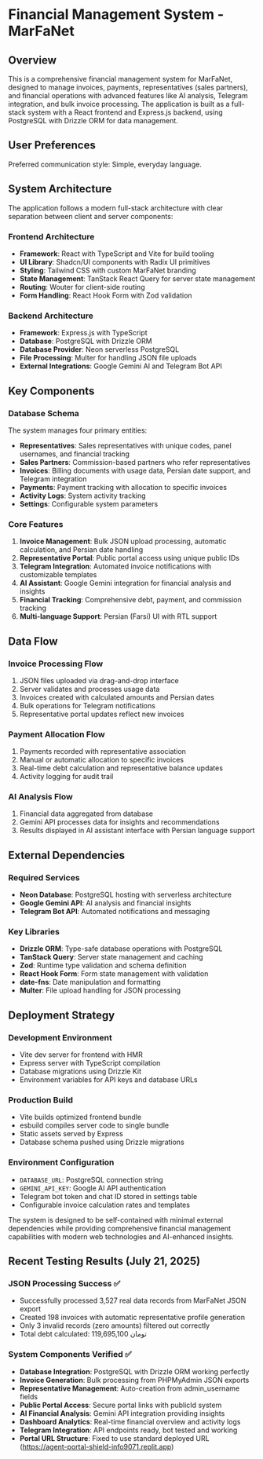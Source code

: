 # Financial Management System - MarFaNet

## Overview

This is a comprehensive financial management system for MarFaNet, designed to manage invoices, payments, representatives (sales partners), and financial operations with advanced features like AI analysis, Telegram integration, and bulk invoice processing. The application is built as a full-stack system with a React frontend and Express.js backend, using PostgreSQL with Drizzle ORM for data management.

## User Preferences

Preferred communication style: Simple, everyday language.

## System Architecture

The application follows a modern full-stack architecture with clear separation between client and server components:

### Frontend Architecture
- **Framework**: React with TypeScript and Vite for build tooling
- **UI Library**: Shadcn/UI components with Radix UI primitives
- **Styling**: Tailwind CSS with custom MarFaNet branding
- **State Management**: TanStack React Query for server state management
- **Routing**: Wouter for client-side routing
- **Form Handling**: React Hook Form with Zod validation

### Backend Architecture
- **Framework**: Express.js with TypeScript
- **Database**: PostgreSQL with Drizzle ORM
- **Database Provider**: Neon serverless PostgreSQL
- **File Processing**: Multer for handling JSON file uploads
- **External Integrations**: Google Gemini AI and Telegram Bot API

## Key Components

### Database Schema
The system manages four primary entities:
- **Representatives**: Sales representatives with unique codes, panel usernames, and financial tracking
- **Sales Partners**: Commission-based partners who refer representatives
- **Invoices**: Billing documents with usage data, Persian date support, and Telegram integration
- **Payments**: Payment tracking with allocation to specific invoices
- **Activity Logs**: System activity tracking
- **Settings**: Configurable system parameters

### Core Features
1. **Invoice Management**: Bulk JSON upload processing, automatic calculation, and Persian date handling
2. **Representative Portal**: Public portal access using unique public IDs
3. **Telegram Integration**: Automated invoice notifications with customizable templates
4. **AI Assistant**: Google Gemini integration for financial analysis and insights
5. **Financial Tracking**: Comprehensive debt, payment, and commission tracking
6. **Multi-language Support**: Persian (Farsi) UI with RTL support

## Data Flow

### Invoice Processing Flow
1. JSON files uploaded via drag-and-drop interface
2. Server validates and processes usage data
3. Invoices created with calculated amounts and Persian dates
4. Bulk operations for Telegram notifications
5. Representative portal updates reflect new invoices

### Payment Allocation Flow
1. Payments recorded with representative association
2. Manual or automatic allocation to specific invoices
3. Real-time debt calculation and representative balance updates
4. Activity logging for audit trail

### AI Analysis Flow
1. Financial data aggregated from database
2. Gemini API processes data for insights and recommendations
3. Results displayed in AI assistant interface with Persian language support

## External Dependencies

### Required Services
- **Neon Database**: PostgreSQL hosting with serverless architecture
- **Google Gemini API**: AI analysis and financial insights
- **Telegram Bot API**: Automated notifications and messaging

### Key Libraries
- **Drizzle ORM**: Type-safe database operations with PostgreSQL
- **TanStack Query**: Server state management and caching
- **Zod**: Runtime type validation and schema definition
- **React Hook Form**: Form state management with validation
- **date-fns**: Date manipulation and formatting
- **Multer**: File upload handling for JSON processing

## Deployment Strategy

### Development Environment
- Vite dev server for frontend with HMR
- Express server with TypeScript compilation
- Database migrations using Drizzle Kit
- Environment variables for API keys and database URLs

### Production Build
- Vite builds optimized frontend bundle
- esbuild compiles server code to single bundle
- Static assets served by Express
- Database schema pushed using Drizzle migrations

### Environment Configuration
- `DATABASE_URL`: PostgreSQL connection string
- `GEMINI_API_KEY`: Google AI API authentication
- Telegram bot token and chat ID stored in settings table
- Configurable invoice calculation rates and templates

The system is designed to be self-contained with minimal external dependencies while providing comprehensive financial management capabilities with modern web technologies and AI-enhanced insights.

## Recent Testing Results (July 21, 2025)

### JSON Processing Success ✅
- Successfully processed 3,527 real data records from MarFaNet JSON export
- Created 198 invoices with automatic representative profile generation  
- Only 3 invalid records (zero amounts) filtered out correctly
- Total debt calculated: 119,695,100 تومان

### System Components Verified ✅
- **Database Integration**: PostgreSQL with Drizzle ORM working perfectly
- **Invoice Generation**: Bulk processing from PHPMyAdmin JSON exports
- **Representative Management**: Auto-creation from admin_username fields
- **Public Portal Access**: Secure portal links with publicId system
- **AI Financial Analysis**: Gemini API integration providing insights
- **Dashboard Analytics**: Real-time financial overview and activity logs
- **Telegram Integration**: API endpoints ready, bot tested and working
- **Portal URL Structure**: Fixed to use standard deployed URL (https://agent-portal-shield-info9071.replit.app)